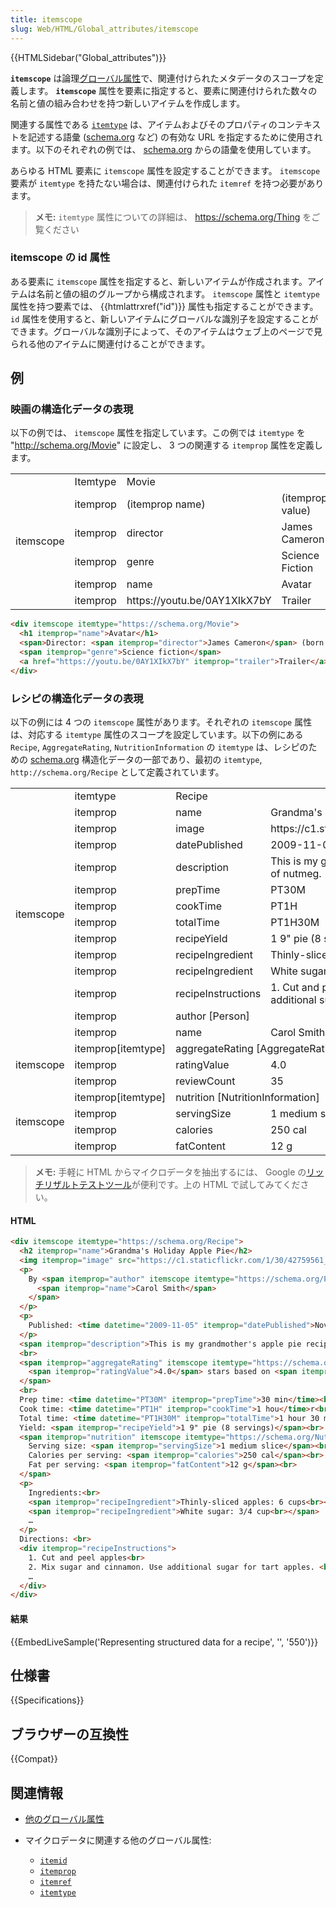 ```yaml
---
title: itemscope
slug: Web/HTML/Global_attributes/itemscope
---
```


{{HTMLSidebar("Global_attributes")}}

**`itemscope`** は論理[グローバル属性](/ja/docs/Web/HTML/Global_attributes)で、関連付けられたメタデータのスコープを定義します。 **`itemscope`** 属性を要素に指定すると、要素に関連付けられた数々の名前と値の組み合わせを持つ新しいアイテムを作成します。

関連する属性である [`itemtype`](/ja/docs/Web/HTML/Global_attributes/itemtype) は、アイテムおよびそのプロパティのコンテキストを記述する語彙 ([schema.org](https://schema.org/) など) の有効な URL を指定するために使用されます。以下のそれぞれの例では、 [schema.org](https://schema.org/) からの語彙を使用しています。

あらゆる HTML 要素に `itemscope` 属性を設定することができます。 `itemscope` 要素が `itemtype` を持たない場合は、関連付けられた `itemref` を持つ必要があります。

> **メモ:** `itemtype` 属性についての詳細は、 <https://schema.org/Thing> をご覧ください

### itemscope の id 属性

ある要素に `itemscope` 属性を指定すると、新しいアイテムが作成されます。アイテムは名前と値の組のグループから構成されます。 `itemscope` 属性と `itemtype` 属性を持つ要素では、 {{htmlattrxref("id")}} 属性も指定することができます。 `id` 属性を使用すると、新しいアイテムにグローバルな識別子を設定することができます。グローバルな識別子によって、そのアイテムはウェブ上のページで見られる他のアイテムに関連付けることができます。

## 例

### 映画の構造化データの表現

以下の例では、 `itemscope` 属性を指定しています。この例では `itemtype` を "http://schema.org/Movie" に設定し、 3 つの関連する `itemprop` 属性を定義します。

<table class="standard-table">
  <tbody>
    <tr>
      <td rowspan="6">itemscope</td>
      <td>Itemtype</td>
      <td colspan="2">Movie</td>
    </tr>
    <tr>
      <td>itemprop</td>
      <td>(itemprop name)</td>
      <td>(itemprop value)</td>
    </tr>
    <tr>
      <td>itemprop</td>
      <td>director</td>
      <td>James Cameron</td>
    </tr>
    <tr>
      <td>itemprop</td>
      <td>genre</td>
      <td>Science Fiction</td>
    </tr>
    <tr>
      <td>itemprop</td>
      <td>name</td>
      <td>Avatar</td>
    </tr>
    <tr>
      <td>itemprop</td>
      <td>https://youtu.be/0AY1XIkX7bY</td>
      <td>Trailer</td>
    </tr>
  </tbody>
</table>

```html
<div itemscope itemtype="https://schema.org/Movie">
  <h1 itemprop="name">Avatar</h1>
  <span>Director: <span itemprop="director">James Cameron</span> (born August 16, 1954)</span>
  <span itemprop="genre">Science fiction</span>
  <a href="https://youtu.be/0AY1XIkX7bY" itemprop="trailer">Trailer</a>
</div>
```

### レシピの構造化データの表現

以下の例には 4 つの `itemscope` 属性があります。それぞれの `itemscope` 属性は、対応する `itemtype` 属性のスコープを設定しています。以下の例にある `Recipe`, `AggregateRating`, `NutritionInformation` の `itemtype` は、レシピのための [schema.org](www.schema.org) 構造化データの一部であり、最初の `itemtype`, `http://schema.org/Recipe` として定義されています。

<table class="standard-table">
  <tbody>
    <tr>
      <td rowspan="14">itemscope</td>
      <td>itemtype</td>
      <td colspan="2">Recipe</td>
    </tr>
    <tr>
      <td>itemprop</td>
      <td>name</td>
      <td>Grandma's Holiday Apple Pie</td>
    </tr>
    <tr>
      <td>itemprop</td>
      <td>image</td>
      <td>https://c1.staticflickr.com/1/30/42759561_8631e2f905_n.jpg</td>
    </tr>
    <tr>
      <td>itemprop</td>
      <td>datePublished</td>
      <td>2009-11-05</td>
    </tr>
    <tr>
      <td>itemprop</td>
      <td>description</td>
      <td>
        This is my grandmother's apple pie recipe. I like to add a dash of
        nutmeg.
      </td>
    </tr>
    <tr>
      <td>itemprop</td>
      <td>prepTime</td>
      <td>PT30M</td>
    </tr>
    <tr>
      <td>itemprop</td>
      <td>cookTime</td>
      <td>PT1H</td>
    </tr>
    <tr>
      <td>itemprop</td>
      <td>totalTime</td>
      <td>PT1H30M</td>
    </tr>
    <tr>
      <td>itemprop</td>
      <td>recipeYield</td>
      <td>1 9" pie (8 servings)</td>
    </tr>
    <tr>
      <td>itemprop</td>
      <td>recipeIngredient</td>
      <td>Thinly-sliced apples: 6 cups</td>
    </tr>
    <tr>
      <td>itemprop</td>
      <td>recipeIngredient</td>
      <td>White sugar: 3/4 cup</td>
    </tr>
    <tr>
      <td>itemprop</td>
      <td>recipeInstructions</td>
      <td>
        1. Cut and peel apples 2. Mix sugar and cinnamon. Use additional sugar
        for tart apples .
      </td>
    </tr>
    <tr>
      <td>itemprop</td>
      <td colspan="2">author [Person]</td>
    </tr>
    <tr>
      <td>itemprop</td>
      <td>name</td>
      <td>Carol Smith</td>
    </tr>
    <tr>
      <td rowspan="3">itemscope</td>
      <td>itemprop[itemtype]</td>
      <td colspan="2">aggregateRating [AggregateRating]</td>
    </tr>
    <tr>
      <td>itemprop</td>
      <td>ratingValue</td>
      <td>4.0</td>
    </tr>
    <tr>
      <td>itemprop</td>
      <td>reviewCount</td>
      <td>35</td>
    </tr>
    <tr>
      <td rowspan="4">itemscope</td>
      <td>itemprop[itemtype]</td>
      <td colspan="2">nutrition [NutritionInformation]</td>
    </tr>
    <tr>
      <td>itemprop</td>
      <td>servingSize</td>
      <td>1 medium slice</td>
    </tr>
    <tr>
      <td>itemprop</td>
      <td>calories</td>
      <td>250 cal</td>
    </tr>
    <tr>
      <td>itemprop</td>
      <td>fatContent</td>
      <td>12 g</td>
    </tr>
  </tbody>
</table>

> **メモ:** 手軽に HTML からマイクロデータを抽出するには、 Google の[リッチリザルトテストツール](https://search.google.com/test/rich-results)が便利です。上の HTML で試してみてください。
</div>

#### HTML

```html
<div itemscope itemtype="https://schema.org/Recipe">
  <h2 itemprop="name">Grandma's Holiday Apple Pie</h2>
  <img itemprop="image" src="https://c1.staticflickr.com/1/30/42759561_8631e2f905_n.jpg" width="50" height="50" />
  <p>
    By <span itemprop="author" itemscope itemtype="https://schema.org/Person">
      <span itemprop="name">Carol Smith</span>
    </span>
  </p>
  <p>
    Published: <time datetime="2009-11-05" itemprop="datePublished">November 5, 2009</time>
  </p>
  <span itemprop="description">This is my grandmother's apple pie recipe. I like to add a dash of nutmeg.</span>
  <br>
  <span itemprop="aggregateRating" itemscope itemtype="https://schema.org/AggregateRating">
    <span itemprop="ratingValue">4.0</span> stars based on <span itemprop="reviewCount">35</span> reviews
  </span>
  <br>
  Prep time: <time datetime="PT30M" itemprop="prepTime">30 min</time><br>
  Cook time: <time datetime="PT1H" itemprop="cookTime">1 hou</time>r<br>
  Total time: <time datetime="PT1H30M" itemprop="totalTime">1 hour 30 min</time><br>
  Yield: <span itemprop="recipeYield">1 9" pie (8 servings)</span><br>
  <span itemprop="nutrition" itemscope itemtype="https://schema.org/NutritionInformation">
    Serving size: <span itemprop="servingSize">1 medium slice</span><br>
    Calories per serving: <span itemprop="calories">250 cal</span><br>
    Fat per serving: <span itemprop="fatContent">12 g</span><br>
  </span>
  <p>
    Ingredients:<br>
    <span itemprop="recipeIngredient">Thinly-sliced apples: 6 cups<br></span>
    <span itemprop="recipeIngredient">White sugar: 3/4 cup<br></span>
    …
  </p>
  Directions: <br>
  <div itemprop="recipeInstructions">
    1. Cut and peel apples<br>
    2. Mix sugar and cinnamon. Use additional sugar for tart apples. <br>
    …
  </div>
</div>
```

#### 結果

{{EmbedLiveSample('Representing structured data for a recipe', '', '550')}}

## 仕様書

{{Specifications}}

## ブラウザーの互換性

{{Compat}}

## 関連情報

- [他のグローバル属性](/ja/docs/Web/HTML/Global_attributes)
- マイクロデータに関連する他のグローバル属性:

  - [`itemid`](/ja/docs/Web/HTML/Global_attributes/itemid)
  - [`itemprop`](/ja/docs/Web/HTML/Global_attributes/itemprop)
  - [`itemref`](/ja/docs/Web/HTML/Global_attributes/itemref)
  - [`itemtype`](/ja/docs/Web/HTML/Global_attributes/itemtype)
